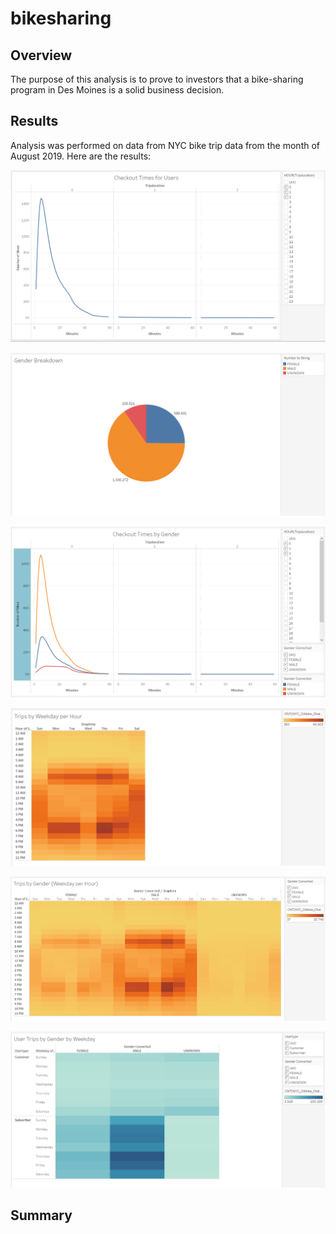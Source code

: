 # bikesharing

## Overview
The purpose of this analysis is to prove to investors that a bike-sharing program in Des Moines is a solid business decision.

## Results
Analysis was performed on data from NYC bike trip data from the month of August 2019. Here are the results:

![Check Out Times for Users](Check_Out_Times_For_Users.PNG)

![Gender Breakdown](Gender_Breakdown.PNG)

![Checkout Times by Gender](Checkout_Times_by_Gender.PNG)

![Trips by Weekday per Hour](Trips_by_Weekday_per_Hour.PNG)

![Trips by Gender (Weekday per Hour)](Trips_by_Gender_Weekday_per_hour.PNG)

![User Trips by Gender by Weekday](User_Trips_by_Gender_by_Weekday.PNG)

## Summary
